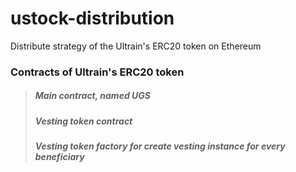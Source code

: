 # ustock-distribution
Distribute strategy of the Ultrain's ERC20 token on Ethereum
### Contracts of Ultrain's ERC20 token
> ##### Main contract, named UGS
> ##### Vesting token contract
> ##### Vesting token factory for create vesting instance for every beneficiary 
